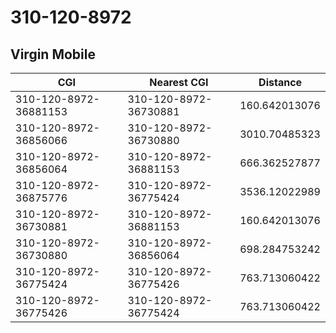 # 310-120-8972
## Virgin Mobile


| CGI | Nearest CGI | Distance |
|-----|-------------|----------|
| 310-120-8972-36881153 | 310-120-8972-36730881 | 160.642013076 |
| 310-120-8972-36856066 | 310-120-8972-36730880 | 3010.70485323 |
| 310-120-8972-36856064 | 310-120-8972-36881153 | 666.362527877 |
| 310-120-8972-36875776 | 310-120-8972-36775424 | 3536.12022989 |
| 310-120-8972-36730881 | 310-120-8972-36881153 | 160.642013076 |
| 310-120-8972-36730880 | 310-120-8972-36856064 | 698.284753242 |
| 310-120-8972-36775424 | 310-120-8972-36775426 | 763.713060422 |
| 310-120-8972-36775426 | 310-120-8972-36775424 | 763.713060422 |
